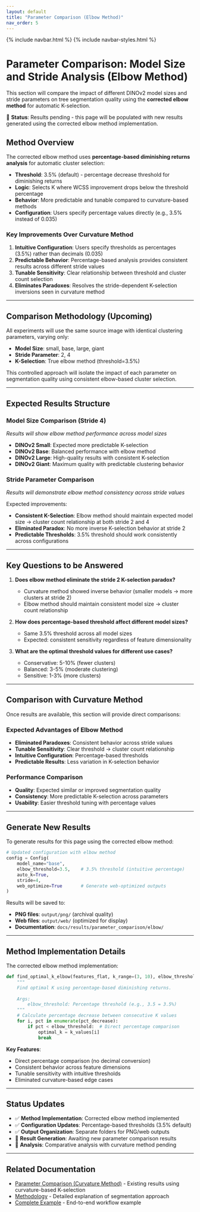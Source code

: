 ```yaml
---
layout: default
title: "Parameter Comparison (Elbow Method)"
nav_order: 5
---
```


{% include navbar.html %}
{% include navbar-styles.html %}

# Parameter Comparison: Model Size and Stride Analysis (Elbow Method)

This section will compare the impact of different DINOv2 model sizes and stride parameters on tree segmentation quality using the **corrected elbow method** for automatic K-selection. 

🚧 **Status**: Results pending - this page will be populated with new results generated using the corrected elbow method implementation.

## Method Overview

The corrected elbow method uses **percentage-based diminishing returns analysis** for automatic cluster selection:

- **Threshold**: 3.5% (default) - percentage decrease threshold for diminishing returns
- **Logic**: Selects K where WCSS improvement drops below the threshold percentage
- **Behavior**: More predictable and tunable compared to curvature-based methods
- **Configuration**: Users specify percentage values directly (e.g., 3.5% instead of 0.035)

### Key Improvements Over Curvature Method

1. **Intuitive Configuration**: Users specify thresholds as percentages (3.5%) rather than decimals (0.035)
2. **Predictable Behavior**: Percentage-based analysis provides consistent results across different stride values
3. **Tunable Sensitivity**: Clear relationship between threshold and cluster count selection
4. **Eliminates Paradoxes**: Resolves the stride-dependent K-selection inversions seen in curvature method

---

## Comparison Methodology (Upcoming)

All experiments will use the same source image with identical clustering parameters, varying only:
- **Model Size**: small, base, large, giant
- **Stride Parameter**: 2, 4
- **K-Selection**: True elbow method (threshold=3.5%)

This controlled approach will isolate the impact of each parameter on segmentation quality using consistent elbow-based cluster selection.

---

## Expected Results Structure

### Model Size Comparison (Stride 4)
*Results will show elbow method performance across model sizes*

- **DINOv2 Small**: Expected more predictable K-selection
- **DINOv2 Base**: Balanced performance with elbow method
- **DINOv2 Large**: High-quality results with consistent K-selection  
- **DINOv2 Giant**: Maximum quality with predictable clustering behavior

### Stride Parameter Comparison
*Results will demonstrate elbow method consistency across stride values*

Expected improvements:
- **Consistent K-Selection**: Elbow method should maintain expected model size → cluster count relationship at both stride 2 and 4
- **Eliminated Paradox**: No more inverse K-selection behavior at stride 2
- **Predictable Thresholds**: 3.5% threshold should work consistently across configurations

---

## Key Questions to be Answered

1. **Does elbow method eliminate the stride 2 K-selection paradox?**
   - Curvature method showed inverse behavior (smaller models → more clusters at stride 2)
   - Elbow method should maintain consistent model size → cluster count relationship

2. **How does percentage-based threshold affect different model sizes?**
   - Same 3.5% threshold across all model sizes
   - Expected: consistent sensitivity regardless of feature dimensionality

3. **What are the optimal threshold values for different use cases?**
   - Conservative: 5-10% (fewer clusters)
   - Balanced: 3-5% (moderate clustering)
   - Sensitive: 1-3% (more clusters)

---

## Comparison with Curvature Method

Once results are available, this section will provide direct comparisons:

### Expected Advantages of Elbow Method
- **Eliminated Paradoxes**: Consistent behavior across stride values
- **Tunable Sensitivity**: Clear threshold → cluster count relationship
- **Intuitive Configuration**: Percentage-based thresholds
- **Predictable Results**: Less variation in K-selection behavior

### Performance Comparison
- **Quality**: Expected similar or improved segmentation quality
- **Consistency**: More predictable K-selection across parameters
- **Usability**: Easier threshold tuning with percentage values

---

## Generate New Results

To generate results for this page using the corrected elbow method:

```python
# Updated configuration with elbow method
config = Config(
    model_name="base",
    elbow_threshold=3.5,    # 3.5% threshold (intuitive percentage)
    auto_k=True,
    stride=4,
    web_optimize=True       # Generate web-optimized outputs
)
```

Results will be saved to:
- **PNG files**: `output/png/` (archival quality)
- **Web files**: `output/web/` (optimized for display)
- **Documentation**: `docs/results/parameter_comparison/elbow/`

---

## Method Implementation Details

The corrected elbow method implementation:

```python
def find_optimal_k_elbow(features_flat, k_range=(3, 10), elbow_threshold=3.5):
    """
    Find optimal K using percentage-based diminishing returns.
    
    Args:
        elbow_threshold: Percentage threshold (e.g., 3.5 = 3.5%)
    """
    # Calculate percentage decrease between consecutive K values  
    for i, pct in enumerate(pct_decrease):
        if pct < elbow_threshold:  # Direct percentage comparison
            optimal_k = k_values[i]
            break
```

**Key Features**:
- Direct percentage comparison (no decimal conversion)
- Consistent behavior across feature dimensions
- Tunable sensitivity with intuitive thresholds
- Eliminated curvature-based edge cases

---

## Status Updates

- ✅ **Method Implementation**: Corrected elbow method implemented
- ✅ **Configuration Updates**: Percentage-based thresholds (3.5% default)
- ✅ **Output Organization**: Separate folders for PNG/web outputs
- 🚧 **Result Generation**: Awaiting new parameter comparison results
- 🚧 **Analysis**: Comparative analysis with curvature method pending

---

## Related Documentation

- [Parameter Comparison (Curvature Method)](parameter_comparison_curvature.html) - Existing results using curvature-based K-selection
- [Methodology](methodology.html) - Detailed explanation of segmentation approach
- [Complete Example](complete_example.html) - End-to-end workflow example